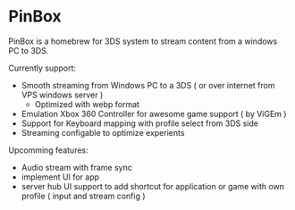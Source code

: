# PinBox
PinBox is a homebrew for 3DS system to stream content from a windows PC to 3DS.

Currently support:
- Smooth streaming from Windows PC to a 3DS ( or over internet from VPS windows server )
  + Optimized with webp format
- Emulation Xbox 360 Controller for awesome game support ( by ViGEm )
- Support for Keyboard mapping with profile select from 3DS side
- Streaming configable to optimize experients

Upcomming features: 
- Audio stream with frame sync
- implement UI for app
- server hub UI support to add shortcut for application or game with own profile ( input and stream config )
